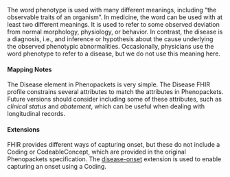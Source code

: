 The word phenotype is used with many different meanings, including “the observable traits of an organism”. In medicine, the word can be used with at least two different meanings. It is used to refer to some observed deviation from normal morphology, physiology, or behavior. In contrast, the disease is a diagnosis, i.e., and inference or hypothesis about the cause underlying the observed phenotypic abnormalities. Occasionally, physicians use the word phenotype to refer to a disease, but we do not use this meaning here.

#### Mapping Notes

The Disease element in Phenopackets is very simple. The Disease FHIR profile constrains several attributes to match the attributes in Phenopackets. Future versions should consider including some of these attributes, such as _clinical status_ and _abatement_, which can be useful when dealing with longitudinal records.

#### Extensions

FHIR provides different ways of capturing onset, but these do not include a Coding or CodeableConcept, which are provided in the original Phenopackets specification. The [disease-onset](StructureDefinition-disease-onset.html) extension is used to enable capturing an onset using a Coding.